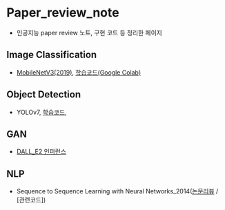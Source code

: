# Paper_review_note
- 인공지능 paper review 노트, 구현 코드 등 정리한 페이지

## Image Classification
- [MobileNetV3(2019)](https://github.com/YoongeeYEO/study_note/blob/main/MobileNetV3%20paper%20review.ipynb), [학습코드(Google Colab)](https://colab.research.google.com/drive/1qOgjICk_JMSxLSp3yJmzhtbMeh9WRiaZ?usp=sharing)

## Object Detection
- YOLOv7, [학습코드](https://drive.google.com/file/d/1A12N7qwWxlHmulF8OwFpr1Au9AJVSgk0/view?usp=sharing), 

## GAN
- [DALL_E2 인퍼런스](https://github.com/YoongeeYEO/study_note/blob/main/DALL_E2%20inference.ipynb)

## NLP
- Sequence to Sequence Learning with Neural Networks_2014([논문리뷰](https://velog.io/@yyk9612/%EB%85%BC%EB%AC%B8-%EB%A6%AC%EB%B7%B0-Sequence-to-Sequence-Learning-with-Neural-Networks2014) / [관련코드])
